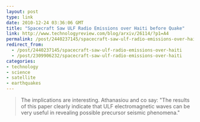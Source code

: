 ```yaml
---
layout: post
type: link
date: 2010-12-24 03:36:06 GMT
title: "Spacecraft Saw ULF Radio Emissions over Haiti before Quake"
link: http://www.technologyreview.com/blog/arxiv/26114/?p1=A4
permalink: /post/2440237145/spacecraft-saw-ulf-radio-emissions-over-haiti
redirect_from: 
  - /post/2440237145/spacecraft-saw-ulf-radio-emissions-over-haiti
  - /post/2309906232/spacecraft-saw-ulf-radio-emissions-over-haiti
categories:
- technology
- science
- satellite
- earthquakes
---
```

<blockquote>The implications are interesting. Athanasiou and co say: "The results of this paper clearly indicate that ULF electromagnetic waves can be very useful in revealing possible precursor seismic phenomena."</blockquote>